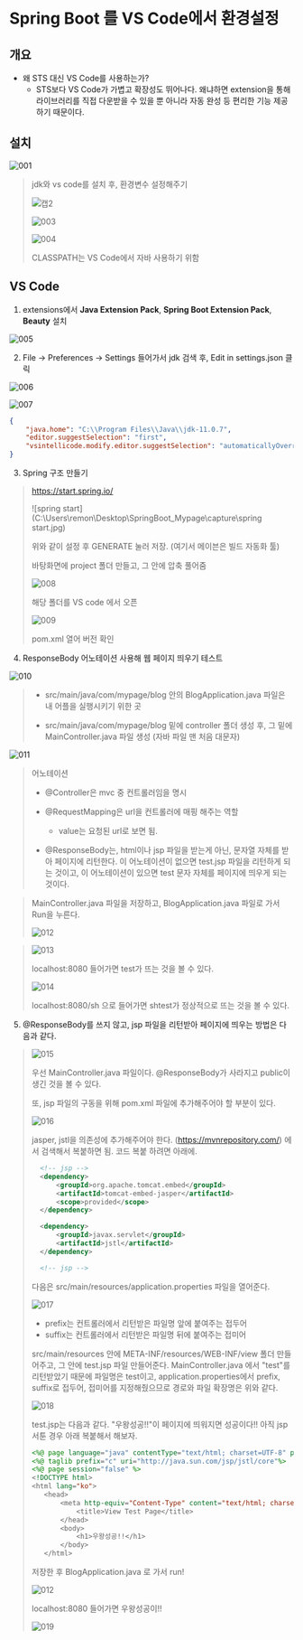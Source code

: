 # Spring Boot 를 VS Code에서 환경설정

## 개요

- 왜 STS 대신 VS Code를 사용하는가? 
  - STS보다 VS Code가 가볍고 확장성도 뛰어나다. 왜냐하면 extension을 통해 라이브러리를 직접 다운받을 수 있을 뿐 아니라 자동 완성 등 편리한 기능 제공하기 때문이다.

## 설치

![001](C:\Users\remon\Desktop\SpringBoot_Mypage\capture\001.jpg)

> jdk와 vs code를 설치 후, 환경변수 설정해주기
>
> ![캡2](C:\Users\remon\Desktop\SpringBoot_Mypage\capture\002.jpg)
>
> ![003](C:\Users\remon\Desktop\SpringBoot_Mypage\capture\003.jpg)
>
> ![004](C:\Users\remon\Desktop\SpringBoot_Mypage\capture\004.jpg)
>
> CLASSPATH는 VS Code에서 자바 사용하기 위함



## VS Code

1. extensions에서 **Java Extension Pack**, **Spring Boot Extension Pack**, **Beauty** 설치

![005](C:\Users\remon\Desktop\SpringBoot_Mypage\capture\005.jpg)



2. File -> Preferences -> Settings 들어가서 jdk 검색 후, Edit in settings.json 클릭

![006](C:\Users\remon\Desktop\SpringBoot_Mypage\capture\006.jpg)

![007](C:\Users\remon\Desktop\SpringBoot_Mypage\capture\007.jpg)

```JSON
{
    "java.home": "C:\\Program Files\\Java\\jdk-11.0.7",
    "editor.suggestSelection": "first",
    "vsintellicode.modify.editor.suggestSelection": "automaticallyOverrodeDefaultValue"
}
```



3. Spring 구조 만들기

>https://start.spring.io/ 
>
>![spring start](C:\Users\remon\Desktop\SpringBoot_Mypage\capture\spring start.jpg)
>
>위와 같이 설정 후 GENERATE 눌러 저장. (여기서 메이븐은 빌드 자동화 툴)
>
>바탕화면에 project 폴더 만들고, 그 안에 압축 풀어줌
>
>![008](C:\Users\remon\Desktop\SpringBoot_Mypage\capture\008.PNG)
>
>해당 폴더를 VS code 에서 오픈
>
>![009](C:\Users\remon\Desktop\SpringBoot_Mypage\capture\009.PNG)
>
>pom.xml 열어 버전 확인



4. ResponseBody 어노테이션 사용해 웹 페이지 띄우기 테스트



![010](C:\Users\remon\Desktop\SpringBoot_Mypage\capture\010.PNG)

> - src/main/java/com/mypage/blog 안의 BlogApplication.java 파일은 내 어플을 실행시키기 위한 곳
>
> - src/main/java/com/mypage/blog 밑에 controller 폴더 생성 후, 그 밑에 MainController.java 파일 생성 (자바 파일 맨 처음 대문자)

![011](C:\Users\remon\Desktop\SpringBoot_Mypage\capture\011.PNG)

> 어노테이션
>
> - @Controller은 mvc 중 컨트롤러임을 명시
>
> - @RequestMapping은 url을 컨트롤러에 매핑 해주는 역할
>   - value는 요청된 url로 보면 됨. 
> - @ResponseBody는, html이나 jsp 파일을 받는게 아닌, 문자열 자체를 받아 페이지에 리턴한다. 이 어노테이션이 없으면 test.jsp 파일을 리턴하게 되는 것이고, 이 어노테이션이 있으면 test 문자 자체를 페이지에 띄우게 되는 것이다.

> MainController.java 파일을 저장하고, BlogApplication.java 파일로 가서 Run을 누른다.
>
> ![012](C:\Users\remon\Desktop\SpringBoot_Mypage\capture\012.PNG)



> ![013](C:\Users\remon\Desktop\SpringBoot_Mypage\capture\013.PNG)
>
> localhost:8080 들어가면 test가 뜨는 것을 볼 수 있다.
>
> ![014](C:\Users\remon\Desktop\SpringBoot_Mypage\capture\014.PNG)
>
> localhost:8080/sh 으로 들어가면 shtest가 정상적으로 뜨는 것을 볼 수 있다.



5. @ResponseBody를 쓰지 않고, jsp 파일을 리턴받아 페이지에 띄우는 방법은 다음과 같다.

>![015](C:\Users\remon\Desktop\SpringBoot_Mypage\capture\015.PNG)
>
>우선 MainController.java 파일이다. @ResponseBody가 사라지고 public이 생긴 것을 볼 수 있다.
>
>또, jsp 파일의 구동을 위해 pom.xml 파일에 추가해주어야 할 부분이 있다.
>
>![016](C:\Users\remon\Desktop\SpringBoot_Mypage\capture\016.PNG)
>
>jasper, jstl을 의존성에 추가해주어야 한다. (https://mvnrepository.com/) 에서 검색해서 복붙하면 됨. 코드 복붙 하려면 아래에.
>
>```xml
>	<!-- jsp -->
>	<dependency>
>		<groupId>org.apache.tomcat.embed</groupId>
>		<artifactId>tomcat-embed-jasper</artifactId>
>		<scope>provided</scope>
>	</dependency>
>
>	<dependency>
>		<groupId>javax.servlet</groupId>
>		<artifactId>jstl</artifactId>
>	</dependency>
>
>	<!-- jsp -->
>```
>
>
>
>
>
>다음은 src/main/resources/application.properties 파일을 열어준다.
>
>![017](C:\Users\remon\Desktop\SpringBoot_Mypage\capture\017.PNG)
>
>- prefix는 컨트롤러에서 리턴받은 파일명 앞에 붙여주는 접두어
>- suffix는 컨트롤러에서 리턴받은 파일명 뒤에 붙여주는 접미어
>
>src/main/resources 안에 META-INF/resources/WEB-INF/view 폴더 만들어주고, 그 안에 test.jsp 파일 만들어준다. MainController.java 에서 "test"를 리턴받았기 때문에 파일명은 test이고, application.properties에서 prefix, suffix로 접두어, 접미어를 지정해줬으므로 경로와 파일 확장명은 위와 같다.
>
>![018](C:\Users\remon\Desktop\SpringBoot_Mypage\capture\018.PNG)
>
>test.jsp는 다음과 같다. "우왕성공!!"이 페이지에 띄워지면 성공이다!! 아직 jsp 서툰 경우 아래 복붙해서 해보자.
>
>```jsp
><%@ page language="java" contentType="text/html; charset=UTF-8" pageEncoding="UTF-8"%>
><%@ taglib prefix="c" uri="http://java.sun.com/jsp/jstl/core"%>
><%@ page session="false" %>
><!DOCTYPE html>
><html lang="ko">
>    <head>
>        <meta http-equiv="Content-Type" content="text/html; charset=UTF-8">
>            <title>View Test Page</title>
>        </head>
>        <body>
>            <h1>우왕성공!!</h1>
>        </body>
>    </html>
>```
>
>
>
>저장한 후 BlogApplication.java 로 가서 run!
>
>![012](C:\Users\remon\Desktop\SpringBoot_Mypage\capture\012.PNG)
>
>localhost:8080 들어가면 우왕성공이!!
>
>![019](C:\Users\remon\Desktop\SpringBoot_Mypage\capture\019.PNG)

